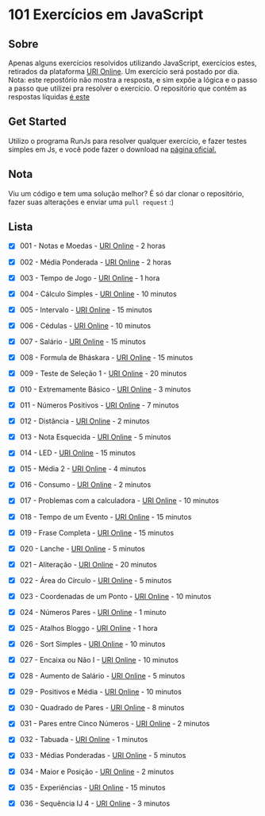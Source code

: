 # 101 Exercícios em JavaScript

## Sobre
Apenas alguns exercícios resolvidos utilizando JavaScript, exercícios estes, retirados da plataforma [URI Online](https://www.urionlinejudge.com.br/). Um exercício será postado por dia. 
Nota: este repostório não mostra a resposta, e sim expõe a lógica e o passo a passo que utilizei pra resolver o exercício. O repositório que contém as respostas líquidas [é este](https://github.com/LaksCastro/uri-online-solutions)

## Get Started
Utilizo o programa RunJs para resolver qualquer exercício, e fazer testes simples em Js, e você pode fazer o download na [página oficial.](https://runjs.dev/)

## Nota
Viu um código e tem uma solução melhor? É só dar clonar o repositório, fazer suas alterações e enviar uma `pull request` :)

## Lista
- [x] 001 - Notas e Moedas - [URI Online](https://www.urionlinejudge.com.br/judge/pt/problems/view/1021) - 2 horas
- [x] 002 - Média Ponderada - [URI Online](https://www.urionlinejudge.com.br/judge/pt/problems/view/1040) - 2 horas
- [x] 003 - Tempo de Jogo - [URI Online](https://www.urionlinejudge.com.br/judge/pt/problems/view/1047) - 1 hora
- [x] 004 - Cálculo Simples - [URI Online](https://www.urionlinejudge.com.br/judge/pt/problems/view/1010) - 10 minutos
- [x] 005 - Intervalo - [URI Online](https://www.urionlinejudge.com.br/judge/pt/problems/view/1037) - 15 minutos
- [x] 006 - Cédulas - [URI Online](https://www.urionlinejudge.com.br/judge/pt/problems/view/1018) - 10 minutos
- [x] 007 - Salário - [URI Online](https://www.urionlinejudge.com.br/judge/pt/problems/view/1008) - 15 minutos
- [x] 008 - Formula de Bháskara - [URI Online](https://www.urionlinejudge.com.br/judge/pt/problems/view/1036) - 15 minutos
- [x] 009 - Teste de Seleção 1 - [URI Online](https://www.urionlinejudge.com.br/judge/pt/problems/view/1035) - 20 minutos
- [x] 010 - Extremamente Básico - [URI Online](https://www.urionlinejudge.com.br/judge/pt/problems/view/1001) - 3 minutos
- [x] 011 - Números Positivos - [URI Online](https://www.urionlinejudge.com.br/judge/pt/problems/view/1060) - 7 minutos
- [x] 012 - Distância - [URI Online](https://www.urionlinejudge.com.br/judge/pt/problems/view/1016) - 2 minutos
- [x] 013 - Nota Esquecida - [URI Online](https://www.urionlinejudge.com.br/judge/pt/problems/view/3055) - 5 minutos
- [x] 014 - LED - [URI Online](https://www.urionlinejudge.com.br/judge/pt/problems/view/1168) - 15 minutos
- [x] 015 - Média 2 - [URI Online](https://www.urionlinejudge.com.br/judge/pt/problems/view/1006) - 4 minutos
- [x] 016 - Consumo - [URI Online](https://www.urionlinejudge.com.br/judge/pt/problems/view/1014) - 2 minutos
- [x] 017 - Problemas com a calculadora - [URI Online](https://www.urionlinejudge.com.br/judge/pt/problems/view/2694) - 10 minutos
- [x] 018 - Tempo de um Evento - [URI Online](https://www.urionlinejudge.com.br/judge/pt/problems/view/1061) - 15 minutos
- [x] 019 - Frase Completa - [URI Online](https://www.urionlinejudge.com.br/judge/pt/problems/view/1551) - 15 minutos
- [x] 020 - Lanche - [URI Online](https://www.urionlinejudge.com.br/judge/pt/problems/view/1038) - 5 minutos
- [x] 021 - Aliteração - [URI Online](https://www.urionlinejudge.com.br/judge/pt/problems/view/1263) - 20 minutos
- [x] 022 - Área do Círculo - [URI Online](https://www.urionlinejudge.com.br/judge/pt/problems/view/1002) - 5 minutos
- [x] 023 - Coordenadas de um Ponto - [URI Online](https://www.urionlinejudge.com.br/judge/pt/problems/view/1041) - 10 minutos
- [x] 024 - Números Pares - [URI Online](https://www.urionlinejudge.com.br/judge/pt/problems/view/1059) - 1 minuto
- [x] 025 - Atalhos Bloggo - [URI Online](https://www.urionlinejudge.com.br/judge/pt/problems/view/1239) - 1 hora
- [x] 026 - Sort Simples - [URI Online](https://www.urionlinejudge.com.br/judge/pt/problems/view/1042) - 10 minutos
- [x] 027 - Encaixa ou Não I - [URI Online](https://www.urionlinejudge.com.br/judge/pt/problems/view/1240) - 10 minutos
- [x] 028 - Aumento de Salário - [URI Online](https://www.urionlinejudge.com.br/judge/pt/problems/view/1048) - 5 minutos
- [x] 029 - Positivos e Média - [URI Online](https://www.urionlinejudge.com.br/judge/pt/problems/view/1064) - 10 minutos
- [x] 030 - Quadrado de Pares - [URI Online](https://www.urionlinejudge.com.br/judge/pt/problems/view/1073) - 8 minutos
- [x] 031 - Pares entre Cinco Números - [URI Online](https://www.urionlinejudge.com.br/judge/pt/problems/view/1065) - 2 minutos
- [x] 032 - Tabuada - [URI Online](https://www.urionlinejudge.com.br/judge/pt/problems/view/1078) - 1 minutos
- [x] 033 - Médias Ponderadas - [URI Online](https://www.urionlinejudge.com.br/judge/pt/problems/view/1079) - 5 minutos
- [x] 034 - Maior e Posição - [URI Online](https://www.urionlinejudge.com.br/judge/pt/problems/view/1080) - 2 minutos
- [x] 035 - Experiências - [URI Online](https://www.urionlinejudge.com.br/judge/pt/problems/view/1094) - 15 minutos
- [x] 036 - Sequência IJ 4 - [URI Online](https://www.urionlinejudge.com.br/judge/pt/problems/view/1098) - 3 minutos




